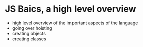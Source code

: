 # JS Baics, a high level overview
*  high level overview of the important aspects of the language
*  going over hoisting
*  creating objects
*  creating classes
